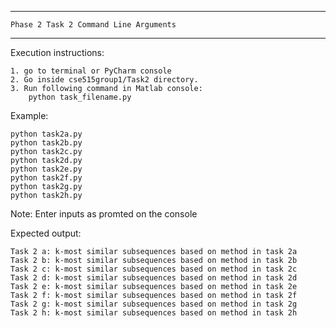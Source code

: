 
------------------------------------------------------
    Phase 2 Task 2 Command Line Arguments
------------------------------------------------------

Execution instructions:

	1. go to terminal or PyCharm console
    2. Go inside cse515group1/Task2 directory.
	3. Run following command in Matlab console:
		python task_filename.py

Example:

    python task2a.py
    python task2b.py
    python task2c.py
    python task2d.py
    python task2e.py
    python task2f.py
    python task2g.py
    python task2h.py

Note: Enter inputs as promted on the console 

Expected output:

    Task 2 a: k-most similar subsequences based on method in task 2a
    Task 2 b: k-most similar subsequences based on method in task 2b
    Task 2 c: k-most similar subsequences based on method in task 2c
    Task 2 d: k-most similar subsequences based on method in task 2d
    Task 2 e: k-most similar subsequences based on method in task 2e
    Task 2 f: k-most similar subsequences based on method in task 2f
    Task 2 g: k-most similar subsequences based on method in task 2g
    Task 2 h: k-most similar subsequences based on method in task 2h